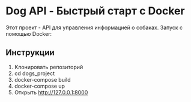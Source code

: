 # Dog API - Быстрый старт с Docker

Этот проект - API для управления информацией о собаках. Запуск с помощью Docker:

## Инструкции

1. Клонировать репозиторий
2. cd dogs_project
3. docker-compose build
4. docker-compose up
5. Открыть http://127.0.0.1:8000